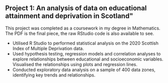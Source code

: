 ## Project 1: An analysis of data on educational attainment and deprivation in Scotland"

This project was completed as a coursework in my degree in Mathematics. The PDF is the final piece, the raw RStudio code is also available to see.

* Utilised R Studio to performed statistical analysis on the 2020 Scottish Index of Multiple Deprivation data.
* Used hypothesis testing, regression models and correlation analyses to explore relationships between educational and socioeconomic variables. Visualised the relationships using plots and regression lines.
* Conducted exploratory data analysis on a sample of 400 data zones, identifying key trends and relationships.

